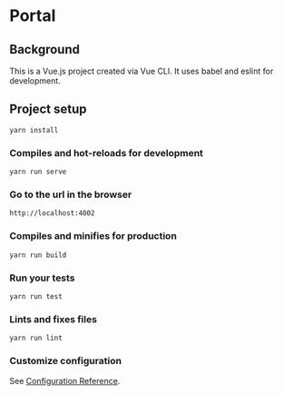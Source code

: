 # Portal

## Background
This is a Vue.js project created via Vue CLI. It uses babel and eslint for development.

## Project setup
```
yarn install
```

### Compiles and hot-reloads for development
```
yarn run serve
```

### Go to the url in the browser
```
http://localhost:4002
```

### Compiles and minifies for production
```
yarn run build
```

### Run your tests
```
yarn run test
```

### Lints and fixes files
```
yarn run lint
```

### Customize configuration
See [Configuration Reference](https://cli.vuejs.org/config/).
